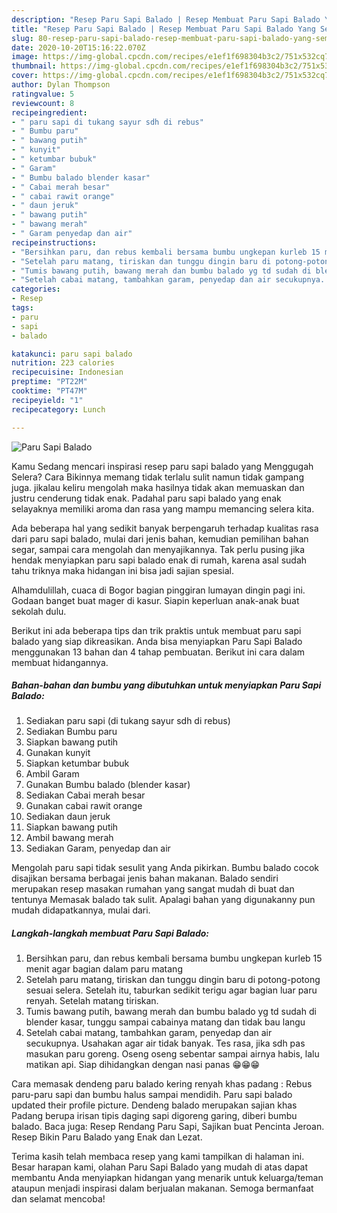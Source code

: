 ```yaml
---
description: "Resep Paru Sapi Balado | Resep Membuat Paru Sapi Balado Yang Sempurna"
title: "Resep Paru Sapi Balado | Resep Membuat Paru Sapi Balado Yang Sempurna"
slug: 80-resep-paru-sapi-balado-resep-membuat-paru-sapi-balado-yang-sempurna
date: 2020-10-20T15:16:22.070Z
image: https://img-global.cpcdn.com/recipes/e1ef1f698304b3c2/751x532cq70/paru-sapi-balado-foto-resep-utama.jpg
thumbnail: https://img-global.cpcdn.com/recipes/e1ef1f698304b3c2/751x532cq70/paru-sapi-balado-foto-resep-utama.jpg
cover: https://img-global.cpcdn.com/recipes/e1ef1f698304b3c2/751x532cq70/paru-sapi-balado-foto-resep-utama.jpg
author: Dylan Thompson
ratingvalue: 5
reviewcount: 8
recipeingredient:
- " paru sapi di tukang sayur sdh di rebus"
- " Bumbu paru"
- " bawang putih"
- " kunyit"
- " ketumbar bubuk"
- " Garam"
- " Bumbu balado blender kasar"
- " Cabai merah besar"
- " cabai rawit orange"
- " daun jeruk"
- " bawang putih"
- " bawang merah"
- " Garam penyedap dan air"
recipeinstructions:
- "Bersihkan paru, dan rebus kembali bersama bumbu ungkepan kurleb 15 menit agar bagian dalam paru matang"
- "Setelah paru matang, tiriskan dan tunggu dingin baru di potong-potong sesuai selera. Setelah itu, taburkan sedikit terigu agar bagian luar paru renyah. Setelah matang tiriskan."
- "Tumis bawang putih, bawang merah dan bumbu balado yg td sudah di blender kasar, tunggu sampai cabainya matang dan tidak bau langu"
- "Setelah cabai matang, tambahkan garam, penyedap dan air secukupnya. Usahakan agar air tidak banyak. Tes rasa, jika sdh pas masukan paru goreng. Oseng oseng sebentar sampai airnya habis, lalu matikan api. Siap dihidangkan dengan nasi panas 😁😁😁"
categories:
- Resep
tags:
- paru
- sapi
- balado

katakunci: paru sapi balado 
nutrition: 223 calories
recipecuisine: Indonesian
preptime: "PT22M"
cooktime: "PT47M"
recipeyield: "1"
recipecategory: Lunch

---
```



![Paru Sapi Balado](https://img-global.cpcdn.com/recipes/e1ef1f698304b3c2/751x532cq70/paru-sapi-balado-foto-resep-utama.jpg)

Kamu Sedang mencari inspirasi resep paru sapi balado yang Menggugah Selera? Cara Bikinnya memang tidak terlalu sulit namun tidak gampang juga. jikalau keliru mengolah maka hasilnya tidak akan memuaskan dan justru cenderung tidak enak. Padahal paru sapi balado yang enak selayaknya memiliki aroma dan rasa yang mampu memancing selera kita.

Ada beberapa hal yang sedikit banyak berpengaruh terhadap kualitas rasa dari paru sapi balado, mulai dari jenis bahan, kemudian pemilihan bahan segar, sampai cara mengolah dan menyajikannya. Tak perlu pusing jika hendak menyiapkan paru sapi balado enak di rumah, karena asal sudah tahu triknya maka hidangan ini bisa jadi sajian spesial.

Alhamdulillah, cuaca di Bogor bagian pinggiran lumayan dingin pagi ini. Godaan banget buat mager di kasur. Siapin keperluan anak-anak buat sekolah dulu.


Berikut ini ada beberapa tips dan trik praktis untuk membuat paru sapi balado yang siap dikreasikan. Anda bisa menyiapkan Paru Sapi Balado menggunakan 13 bahan dan 4 tahap pembuatan. Berikut ini cara dalam membuat hidangannya.

<!--inarticleads1-->

##### Bahan-bahan dan bumbu yang dibutuhkan untuk menyiapkan Paru Sapi Balado:

1. Sediakan  paru sapi (di tukang sayur sdh di rebus)
1. Sediakan  Bumbu paru
1. Siapkan  bawang putih
1. Gunakan  kunyit
1. Siapkan  ketumbar bubuk
1. Ambil  Garam
1. Gunakan  Bumbu balado (blender kasar)
1. Sediakan  Cabai merah besar
1. Gunakan  cabai rawit orange
1. Sediakan  daun jeruk
1. Siapkan  bawang putih
1. Ambil  bawang merah
1. Sediakan  Garam, penyedap dan air


Mengolah paru sapi tidak sesulit yang Anda pikirkan. Bumbu balado cocok disajikan bersama berbagai jenis bahan makanan. Balado sendiri merupakan resep masakan rumahan yang sangat mudah di buat dan tentunya Memasak balado tak sulit. Apalagi bahan yang digunakanny pun mudah didapatkannya, mulai dari. 

<!--inarticleads2-->

##### Langkah-langkah membuat Paru Sapi Balado:

1. Bersihkan paru, dan rebus kembali bersama bumbu ungkepan kurleb 15 menit agar bagian dalam paru matang
1. Setelah paru matang, tiriskan dan tunggu dingin baru di potong-potong sesuai selera. Setelah itu, taburkan sedikit terigu agar bagian luar paru renyah. Setelah matang tiriskan.
1. Tumis bawang putih, bawang merah dan bumbu balado yg td sudah di blender kasar, tunggu sampai cabainya matang dan tidak bau langu
1. Setelah cabai matang, tambahkan garam, penyedap dan air secukupnya. Usahakan agar air tidak banyak. Tes rasa, jika sdh pas masukan paru goreng. Oseng oseng sebentar sampai airnya habis, lalu matikan api. Siap dihidangkan dengan nasi panas 😁😁😁


Cara memasak dendeng paru balado kering renyah khas padang : Rebus paru-paru sapi dan bumbu halus sampai mendidih. Paru sapi balado updated their profile picture. Dendeng balado merupakan sajian khas Padang berupa irisan tipis daging sapi digoreng garing, diberi bumbu balado. Baca juga: Resep Rendang Paru Sapi, Sajikan buat Pencinta Jeroan. Resep Bikin Paru Balado yang Enak dan Lezat. 

Terima kasih telah membaca resep yang kami tampilkan di halaman ini. Besar harapan kami, olahan Paru Sapi Balado yang mudah di atas dapat membantu Anda menyiapkan hidangan yang menarik untuk keluarga/teman ataupun menjadi inspirasi dalam berjualan makanan. Semoga bermanfaat dan selamat mencoba!

